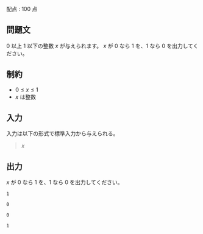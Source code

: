 配点 : $100$ 点

## 問題文

$0$ 以上 $1$ 以下の整数 $x$ が与えられます。
$x$ が $0$ なら $1$ を、$1$ なら $0$ を出力してください。

## 制約

- $0 \leq x \leq 1$
- $x$ は整数

## 入力

入力は以下の形式で標準入力から与えられる。

> $x$

## 出力

$x$ が $0$ なら $1$ を、$1$ なら $0$ を出力してください。

```input1
1
```

```output1
0
```

```input2
0
```

```output2
1
```